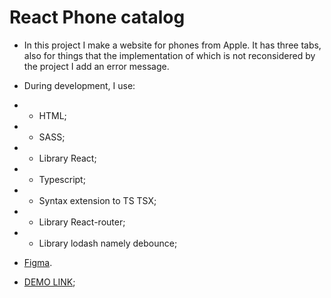 # React Phone catalog
- In this project I make a website for phones from Apple. It has three tabs, also for things that the implementation of which is not reconsidered by the project I add an error message.
- During development, I use:
- - HTML;
- - SASS;
- - Library React;
- - Typescript;
- - Syntax extension to TS TSX;
- - Library React-router;
- - Library lodash namely debounce;

  
- [Figma](https://www.figma.com/file/uEetgWenSRxk9jgiym6Yzp/Phone-catalog-redesign?node-id=1%3A2).
- [DEMO LINK](https://vladyslavkolisnyk.github.io/phone_catalog/);


